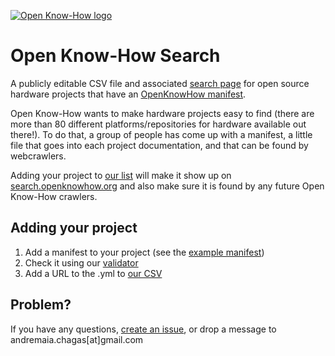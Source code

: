 [![Open Know-How logo](public/logo_no_text.svg)][standard]

# Open Know-How Search

A publicly editable CSV file and associated [search page][] for open source hardware projects that have an [OpenKnowHow manifest][standard].

Open Know-How wants to make hardware projects easy to find (there are more than 80 different platforms/repositories for hardware available out there!). To do that, a group of people has come up with a manifest, a little file that goes into each project documentation, and that can be found by webcrawlers.

Adding your project to [our list](projects_okhs.csv) will make it show up on [search.openknowhow.org][search page] and also make sure it is found by any future Open Know-How crawlers.

## Adding your project

1. Add a manifest to your project (see the [example manifest](okh-YourHardwareName.yml))
2. Check it using our [validator][]
2. Add a URL to the .yml to [our CSV](projects_okhs.csv)


## Problem?

If you have any questions, [create an issue](https://github.com/OpenKnowHow/okh-log/issues/new), or drop a message to andremaia.chagas[at]gmail.com


[search page]: https://search.openknowhow.org
[standard]: https://iop.link/okh
[validator]: https://okh-validator.netlify.app/okh-validator/
